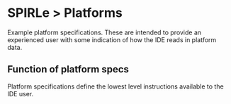 SPIRLe > Platforms
======

Example platform specifications. These are intended to provide an experienced user with some indication of how the IDE reads in platform data.

Function of platform specs
---------------------------
Platform specifications define the lowest level instructions available to the IDE user.
